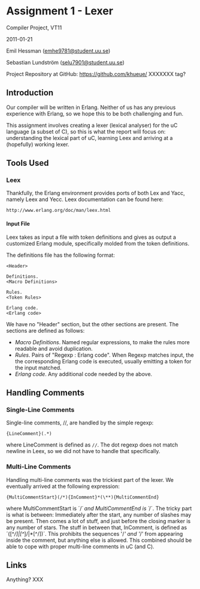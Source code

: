 # Assignment 1 - Lexer

Compiler Project, VT11

2011-01-21

Emil Hessman (emhe9781@student.uu.se)

Sebastian Lundström (selu7901@student.uu.se)

Project Repository at GitHub: https://github.com/khueue/ XXXXXXX tag?

## Introduction

Our compiler will be written in Erlang. Neither of us has any previous
experience with Erlang, so we hope this to be both challenging and fun.

This assignment involves creating a lexer (lexical analyser) for the uC
language (a subset of C), so this is what the report will focus on:
understanding the lexical part of uC, learning Leex and arriving at a
(hopefully) working lexer.

## Tools Used

### Leex

Thankfully, the Erlang environment provides ports of both Lex and Yacc, namely
Leex and Yecc. Leex documentation can be found here:

    http://www.erlang.org/doc/man/leex.html

#### Input File

Leex takes as input a file with token definitions and gives as output a
customized Erlang module, specifically molded from the token definitions.

The definitions file has the following format:

    <Header>

    Definitions.
    <Macro Definitions>

    Rules.
    <Token Rules>

    Erlang code.
    <Erlang code>

We have no "Header" section, but the other sections are present. The sections
are defined as follows:

 * _Macro Definitions_. Named regular expressions, to make the rules more
     readable and avoid duplication.
 * _Rules_. Pairs of "Regexp : Erlang code". When Regexp matches input, the
     the corresponding Erlang code is executed, usually emitting a token for
     the input matched.
 * _Erlang code_. Any additional code needed by the above.

## Handling Comments

### Single-Line Comments

Single-line comments, //, are handled by the simple regexp:

    {LineComment}(.*)

where LineComment is defined as `//`. The dot regexp does not match newline in
Leex, so we did not have to handle that specifically.

### Multi-Line Comments 

Handling multi-line comments was the trickiest part of the lexer. We
eventually arrived at the following expression:

    {MultiCommentStart}(/*){InComment}*(\**){MultiCommentEnd}

where MultiCommentStart is ´/*´ and MultiCommentEnd is ´*/´. The tricky part
is what is between: Immediately after the start, any number of slashes may be
present. Then comes a lot of stuff, and just before the closing marker is any
number of stars. The stuff in between that, InComment, is defined as
´([^*/]|[^*]/|\*[^/])´. This prohibits the sequences '/*' and '*/' from
appearing inside the comment, but anything else is allowed. This combined
should be able to cope with proper multi-line comments in uC (and C).

## Links

Anything? XXX
